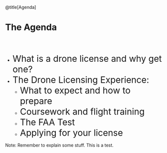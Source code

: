 <div class="slide-bg-style-left"></div><div class="slide-bg-style-right"></div>

@title[Agenda]

# The Agenda

<br>
<br>

<ul>
  <li class="fragment"><span style="font-size: 28px;">What is a drone license and why get one?</span> </li>
  <li class="fragment"><span style="font-size: 28px;">The Drone Licensing Experience:</span>
    <ul>
      <li class="fragment"><span style="font-size: 28px;">What to expect and how to prepare</span> </li>
      <li class="fragment"><span style="font-size: 28px;">Coursework and flight training</span> </li>
      <li class="fragment"><span style="font-size: 28px;">The FAA Test</span> </li>
      <li class="fragment"><span style="font-size: 28px;">Applying for your license</span> </li>
    </ul>
  </li>
</ul>

Note:
Remember to explain some stuff. This is a test.
